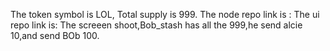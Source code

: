 The token symbol is LOL, Total supply is 999.
The node repo link is :
The ui repo link is:
The screeen shoot,Bob_stash has all the 999,he send alcie 10,and send BOb 100.

